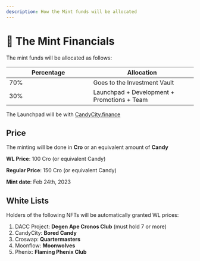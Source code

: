 ```yaml
---
description: How the Mint funds will be allocated
---
```


# 💸 The Mint Financials

The mint funds will be allocated as follows:

<table><thead><tr><th width="210">Percentage</th><th>Allocation</th></tr></thead><tbody><tr><td>70%</td><td>Goes to the Investment Vault</td></tr><tr><td>30%</td><td>Launchpad + Development + Promotions + Team</td></tr></tbody></table>



The Launchpad will be with [CandyCity.finance](https://candycity.finance/nfts/mint?chainId=25)

## Price

The minting will be done in **Cro** or an equivalent amount of **Candy**

**WL Price**: 100 Cro (or equivalent Candy)

**Regular Price**: 150 Cro (or equivalent Candy)

**Mint date**: Feb 24th, 2023

## White Lists

Holders of the following NFTs will be automatically granted WL prices:

1. DACC Project: **Degen Ape Cronos Club** (must hold 7 or more)
2. CandyCity: **Bored Candy**
3. Croswap: **Quartermasters**
4. Moonflow: **Moonwolves**
5. Phenix: **Flaming Phenix Club**
